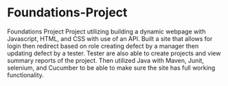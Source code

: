 # Foundations-Project
Foundations Project
Project utilizing building a dynamic webpage with Javascript, HTML, and CSS with use of an API. Built a site that allows for login then redirect based on role creating defect by a manager then updating defect by a tester. Tester are also able to create projects and view summary reports of the project. Then utilized Java with Maven, Junit, selenium, and Cucumber to be able to make sure the site has full working functionality. 

